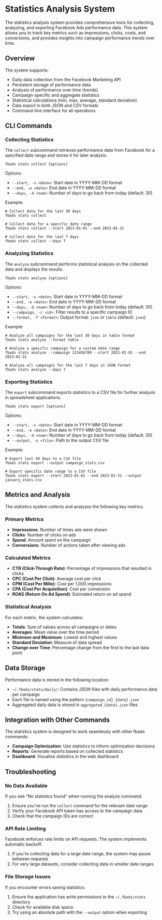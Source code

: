 # Statistics Analysis System

The statistics analysis system provides comprehensive tools for collecting, analyzing, and exporting Facebook Ads performance data. This system allows you to track key metrics such as impressions, clicks, costs, and conversions, and provides insights into campaign performance trends over time.

## Overview

The system supports:
- Daily data collection from the Facebook Marketing API
- Persistent storage of performance data
- Analysis of performance over time (trends)
- Campaign-specific and aggregate statistics
- Statistical calculations (min, max, average, standard deviation)
- Data export in both JSON and CSV formats
- Command-line interface for all operations

## CLI Commands

### Collecting Statistics

The `collect` subcommand retrieves performance data from Facebook for a specified date range and stores it for later analysis.

```
fbads stats collect [options]
```

Options:
- `--start, -s <date>`: Start date in YYYY-MM-DD format
- `--end, -e <date>`: End date in YYYY-MM-DD format
- `--days, -d <num>`: Number of days to go back from today (default: 30)

Example:
```
# Collect data for the last 30 days
fbads stats collect

# Collect data for a specific date range
fbads stats collect --start 2023-01-01 --end 2023-01-31

# Collect data for the last 7 days
fbads stats collect --days 7
```

### Analyzing Statistics

The `analyze` subcommand performs statistical analysis on the collected data and displays the results.

```
fbads stats analyze [options]
```

Options:
- `--start, -s <date>`: Start date in YYYY-MM-DD format
- `--end, -e <date>`: End date in YYYY-MM-DD format
- `--days, -d <num>`: Number of days to go back from today (default: 30)
- `--campaign, -c <id>`: Filter results to a specific campaign ID
- `--format, -f <format>`: Output format: `json` or `table` (default: `json`)

Example:
```
# Analyze all campaigns for the last 30 days in table format
fbads stats analyze --format table

# Analyze a specific campaign for a custom date range
fbads stats analyze --campaign 123456789 --start 2023-01-01 --end 2023-01-31

# Analyze all campaigns for the last 7 days in JSON format
fbads stats analyze --days 7
```

### Exporting Statistics

The `export` subcommand exports statistics to a CSV file for further analysis in spreadsheet applications.

```
fbads stats export [options]
```

Options:
- `--start, -s <date>`: Start date in YYYY-MM-DD format
- `--end, -e <date>`: End date in YYYY-MM-DD format
- `--days, -d <num>`: Number of days to go back from today (default: 30)
- `--output, -o <file>`: Path to the output CSV file

Example:
```
# Export last 30 days to a CSV file
fbads stats export --output campaign_stats.csv

# Export specific date range to a CSV file
fbads stats export --start 2023-01-01 --end 2023-01-31 --output january_stats.csv
```

## Metrics and Analysis

The statistics system collects and analyzes the following key metrics:

### Primary Metrics
- **Impressions**: Number of times ads were shown
- **Clicks**: Number of clicks on ads
- **Spend**: Amount spent on the campaign
- **Conversions**: Number of actions taken after viewing ads

### Calculated Metrics
- **CTR (Click-Through Rate)**: Percentage of impressions that resulted in clicks
- **CPC (Cost Per Click)**: Average cost per click
- **CPM (Cost Per Mille)**: Cost per 1,000 impressions
- **CPA (Cost Per Acquisition)**: Cost per conversion
- **ROAS (Return On Ad Spend)**: Estimated return on ad spend

### Statistical Analysis
For each metric, the system calculates:
- **Totals**: Sum of values across all campaigns or dates
- **Averages**: Mean value over the time period
- **Minimum and Maximum**: Lowest and highest values
- **Standard Deviation**: Measure of data spread
- **Change over Time**: Percentage change from the first to the last data point

## Data Storage

Performance data is stored in the following location:
- `~/.fbads/stats/daily/`: Contains JSON files with daily performance data per campaign
- Each file is named using the pattern `{campaign_id}_{date}.json`
- Aggregated daily data is stored in `aggregated_{date}.json` files

## Integration with Other Commands

The statistics system is designed to work seamlessly with other fbads commands:

- **Campaign Optimization**: Use statistics to inform optimization decisions
- **Reports**: Generate reports based on collected statistics
- **Dashboard**: Visualize statistics in the web dashboard

## Troubleshooting

### No Data Available
If you see "No statistics found" when running the analyze command:
1. Ensure you've run the `collect` command for the relevant date range
2. Verify your Facebook API token has access to the campaign data
3. Check that the campaign IDs are correct

### API Rate Limiting
Facebook enforces rate limits on API requests. The system implements automatic backoff:
1. If you're collecting data for a large date range, the system may pause between requests
2. For very large datasets, consider collecting data in smaller date ranges

### File Storage Issues
If you encounter errors saving statistics:
1. Ensure the application has write permissions to the `~/.fbads/stats` directory
2. Check for available disk space
3. Try using an absolute path with the `--output` option when exporting